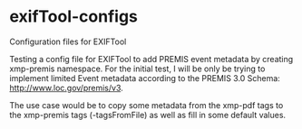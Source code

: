 # exifTool-configs
Configuration files for EXIFTool

Testing a config file for EXIFTool to add PREMIS event metadata by creating xmp-premis namespace. For the initial test, I will be only be trying to implement limited Event metadata according to the PREMIS 3.0 Schema: http://www.loc.gov/premis/v3. 

The use case would be to copy some metadata from the xmp-pdf tags to the xmp-premis tags (-tagsFromFile) as well as fill in some default values. 
